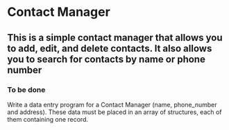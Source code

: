 # Contact Manager
## This is a simple contact manager that allows you to add, edit, and delete contacts. It also allows you to search for contacts by name or phone number
### To be done
<p>Write a data entry program for a Contact Manager (name, phone_number and address).
These data must be placed in an array of structures, each of them containing one record.</p>